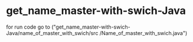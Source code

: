 # get_name_master-with-swich-Java


for run code go to ("get_name_master-with-swich-Java/name_of_master_with_swich/src
/Name_of_master_with_swich.java")
